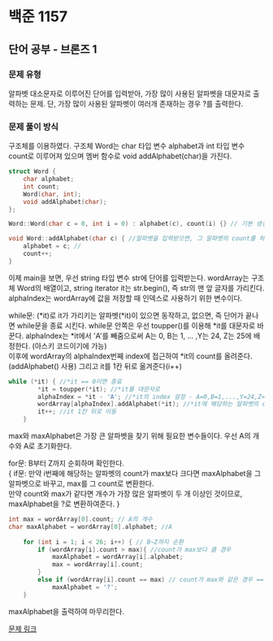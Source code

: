# 백준 1157
## 단어 공부 - 브론즈 1
### 문제 유형

알파벳 대소문자로 이루어진 단어를 입력받아, 가장 많이 사용된 알파벳을 대문자로 출력하는 문제. 단, 가장 많이
사용된 알파벳이 여러개 존재하는 경우 ?를 출력한다.

### 문제 풀이 방식

구조체를 이용하였다. 구조체 Word는 char 타입 변수 alphabet과 int 타입 변수 count로 이루어져 있으며
멤버 함수로 void addAlphabet(char)을 가진다.
~~~cpp
struct Word {
    char alphabet;
    int count;
    Word(char, int);
    void addAlphabet(char);
};

Word::Word(char c = 0, int i = 0) : alphabet(c), count(i) {} // 기본 생성자

void Word::addAlphabet(char c) { //알파벳을 입력받으면, 그 알파벳의 count를 하나 늘리는 함수
    alphabet = c; //
    count++;
}
~~~

이제 main을 보면, 우선 string 타입 변수 str에 단어를 입력받는다. wordArray는 구조체 Word의 배열이고,
string iterator it는 str.begin(), 즉 str의 맨 앞 글자를 가리킨다. 
alphaIndex는 wordArray에
값을 저장할 때 인덱스로 사용하기 위한 변수이다.

while문: (*it)로 it가 가리키는 알파벳(*it)이 있으면 동작하고, 없으면, 즉 단어가 끝나면 while문을 종료
시킨다. while문 안쪽은 우선 toupper()를 이용해 *it를 대문자로 바꾼다. alphaIndex는 *it에서 'A'를
빼줌으로써 A는 0, B는 1, ... ,Y는 24, Z는 25에 배정한다. (아스키 코드이기에 가능)   
이후에 wordArray의 alphaIndex번째 index에 접근하여 *it의 count를 올려준다. (addAlphabet() 사용)
그리고 it를 1칸 뒤로 옮겨준다(i++)
~~~cpp
while (*it) { //*it == 0이면 종료
        *it = toupper(*it); //*it를 대문자로
        alphaIndex = *it - 'A'; //*it의 index 설정 - A=0,B=1,...,Y=24,Z=25
        wordArray[alphaIndex].addAlphabet(*it); //*it에 해당하는 알파벳의 count up
        it++; //it 1칸 뒤로 이동
    }
~~~
max와 maxAlphabet은 가장 큰 알파벳을 찾기 위해 필요한 변수들이다. 우선 A의 개수와 A로 초기화한다.   

for문: B부터 Z까지 순회하며 확인한다.   
{ if문: 만약 i번째에 해당하는 알파벳의 count가 max보다 크다면 maxAlphabet을 그 알파벳으로 바꾸고,
max를 그 count로 변환한다.   
  만약 count와 max가 같다면 개수가 가장 많은 알파벳이 두 개 이상인 것이므로, maxAlphabet을 ?로 변환하여준다. }
~~~cpp
int max = wordArray[0].count; // A의 개수
char maxAlphabet = wordArray[0].alphabet; //A
    
    for (int i = 1; i < 26; i++) { // B~Z까지 순환
        if (wordArray[i].count > max){ //count가 max보다 클 경우
            maxAlphabet = wordArray[i].alphabet; 
            max = wordArray[i].count;
        }
        else if (wordArray[i].count == max) // count가 max와 같은 경우 == 개수가 가장 많은 알파벳이 여러 개
            maxAlphabet = '?';
    }
~~~

maxAlphabet을 출력하여 마무리한다.


[문제 링크]()
